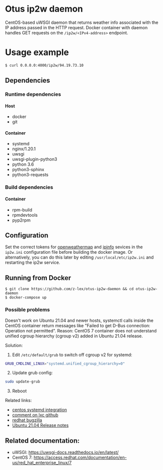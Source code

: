 Otus ip2w daemon
================

CentOS-based uWSGI daemon that returns weather info associated with the IP
address passed in the HTTP request. Docker container with daemon handles GET
requests on the `/ip2w/<IPv4-address>` endpoint.

# Usage example

```bash
$ curl 0.0.0.0:4000/ip2w/94.19.73.10
```

## Dependencies

### Runtime dependencies

#### Host

* docker
* git
 
#### Container

* systemd
* nginx/1.20.1
* uwsgi
* uwsgi-plugin-python3
* python 3.6 
* python3-sphinx
* python3-requests

### Build dependencies

#### Container

* rpm-build
* rpmdevtools
* pyp2rpm

## Configuration

Set the correct tokens for [openweathermap](https://openweathermap.org/current)
and [ipinfo](https://ipinfo.io/developers) sevices in the `ip2w.ini`
configuration file before building the docker image. Or alternatively, you can
do this later by editing `/usr/local/etc/ip2w.ini` and restarting the ip2w
service.

## Running from Docker

```shell
$ git clone https://github.com/z-lex/otus-ip2w-daemon && cd otus-ip2w-daemon
$ docker-compose up
```
### Possible problems

Doesn't work on Ubuntu 21.04 and newer hosts, systemctl calls inside the
CentOS container return messages like "Failed to get D-Bus connection: Operation not permitted".
Reason: CentOS 7 container does not understand unified cgroup hierarchy (cgroup v2) added
in Ubuntu 21.04 release.

Solution: 

1. Edit `/etc/default/grub` to switch off cgroup v2 for systemd:
```bash
GRUB_CMDLINE_LINUX="systemd.unified_cgroup_hierarchy=0"
```

2. Update grub config:
```bash
sudo update-grub
```

3. Reboot

Related links:

* [centos systemd integration](https://github.com/docker-library/docs/tree/master/centos#systemd-integration)
* [comment on lxc github](https://github.com/lxc/lxc/issues/4072#issuecomment-1034254421)
* [redhat bugzilla](https://bugzilla.redhat.com/show_bug.cgi?id=1970237)
* [Ubuntu 21.04 Release notes](https://discourse.ubuntu.com/t/impish-indri-release-notes/21951)


## Related documentation:
* uWSGI: https://uwsgi-docs.readthedocs.io/en/latest/
* CentOS 7: https://access.redhat.com/documentation/en-us/red_hat_enterprise_linux/7